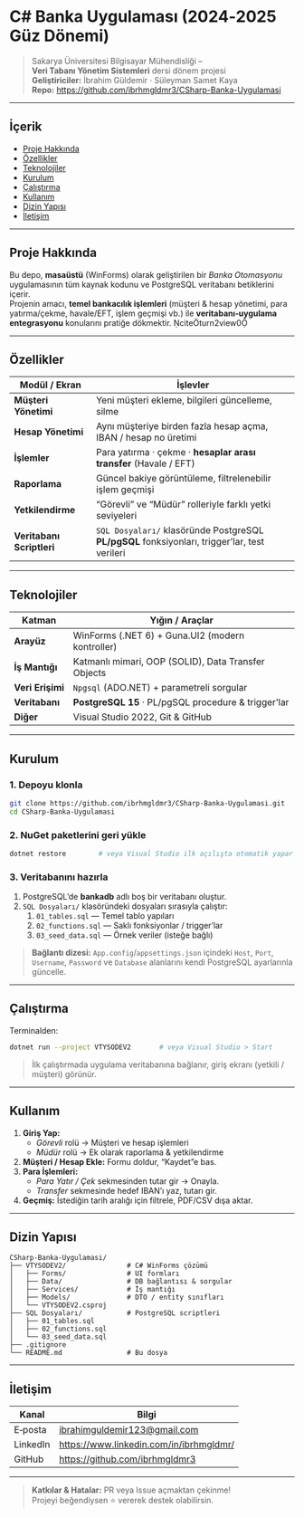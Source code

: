 # C# Banka Uygulaması (2024‑2025 Güz Dönemi)

> Sakarya Üniversitesi Bilgisayar Mühendisliği – **Veri Tabanı Yönetim Sistemleri** dersi dönem projesi  
> **Geliştiriciler:** İbrahim Güldemir · Süleyman Samet Kaya  
> **Repo:** <https://github.com/ibrhmgldmr3/CSharp-Banka-Uygulamasi>

---

## İçerik

- [Proje Hakkında](#proje-hakkında)
- [Özellikler](#özellikler)
- [Teknolojiler](#teknolojiler)
- [Kurulum](#kurulum)
- [Çalıştırma](#çalıştırma)
- [Kullanım](#kullanım)
- [Dizin Yapısı](#dizin-yapısı)
- [İletişim](#iletişim)

---

## Proje Hakkında

Bu depo, **masaüstü** (WinForms) olarak geliştirilen bir *Banka Otomasyonu* uygulamasının tüm kaynak kodunu ve PostgreSQL veritabanı betiklerini içerir.  
Projenin amacı, **temel bankacılık işlemleri** (müşteri & hesap yönetimi, para yatırma/çekme, havale/EFT, işlem geçmişi vb.) ile **veritabanı‐uygulama entegrasyonu** konularını pratiğe dökmektir. citeturn2view0

---

## Özellikler

|  Modül / Ekran  | İşlevler |
| --------------- | -------- |
| **Müşteri Yönetimi** | Yeni müşteri ekleme, bilgileri güncelleme, silme |
| **Hesap Yönetimi**   | Aynı müşteriye birden fazla hesap açma, IBAN / hesap no üretimi |
| **İşlemler**         | Para yatırma · çekme · **hesaplar arası transfer** (Havale / EFT) |
| **Raporlama**        | Güncel bakiye görüntüleme, filtrelenebilir işlem geçmişi |
| **Yetkilendirme**    | “Görevli” ve “Müdür” rolleriyle farklı yetki seviyeleri |
| **Veritabanı Scriptleri** | `SQL Dosyaları/` klasöründe PostgreSQL **PL/pgSQL** fonksiyonları, trigger’lar, test verileri |

---

## Teknolojiler

| Katman | Yığın / Araçlar |
| ------ | --------------- |
| **Arayüz** | WinForms (.NET 6) + Guna.UI2 (modern kontroller) |
| **İş Mantığı** | Katmanlı mimari, OOP (SOLID), Data Transfer Objects |
| **Veri Erişimi** | `Npgsql` (ADO.NET) + parametreli sorgular |
| **Veritabanı** | **PostgreSQL 15** · PL/pgSQL procedure & trigger’lar |
| **Diğer** | Visual Studio 2022, Git & GitHub |

---

## Kurulum

### 1. Depoyu klonla

```bash
git clone https://github.com/ibrhmgldmr3/CSharp-Banka-Uygulamasi.git
cd CSharp-Banka-Uygulamasi
```

### 2. NuGet paketlerini geri yükle

```bash
dotnet restore        # veya Visual Studio ilk açılışta otomatik yapar
```

### 3. Veritabanını hazırla

1. PostgreSQL’de **bankadb** adlı boş bir veritabanı oluştur.  
2. `SQL Dosyaları/` klasöründeki dosyaları sırasıyla çalıştır:  
   1. `01_tables.sql` — Temel tablo yapıları  
   2. `02_functions.sql` — Saklı fonksiyonlar / trigger’lar  
   3. `03_seed_data.sql` — Örnek veriler (isteğe bağlı)

> **Bağlantı dizesi:** `App.config`/`appsettings.json` içindeki `Host`, `Port`, `Username`, `Password` ve `Database` alanlarını kendi PostgreSQL ayarlarınla güncelle.

---

## Çalıştırma

Terminalden:

```bash
dotnet run --project VTYSODEV2       # veya Visual Studio > Start
```

> İlk çalıştırmada uygulama veritabanına bağlanır, giriş ekranı (yetkili / müşteri) görünür.

---

## Kullanım

1. **Giriş Yap:**  
   - *Görevli* rolü → Müşteri ve hesap işlemleri  
   - *Müdür* rolü → Ek olarak raporlama & yetkilendirme  
2. **Müşteri / Hesap Ekle:** Formu doldur, “Kaydet”e bas.  
3. **Para İşlemleri:**  
   - *Para Yatır / Çek* sekmesinden tutar gir → Onayla.  
   - *Transfer* sekmesinde hedef IBAN’ı yaz, tutarı gir.  
4. **Geçmiş:** İstediğin tarih aralığı için filtrele, PDF/CSV dışa aktar.

---

## Dizin Yapısı

```text
CSharp-Banka-Uygulamasi/
├── VTYSODEV2/               # C# WinForms çözümü
│   ├── Forms/               # UI formları
│   ├── Data/                # DB bağlantısı & sorgular
│   ├── Services/            # İş mantığı
│   ├── Models/              # DTO / entity sınıfları
│   └── VTYSODEV2.csproj
├── SQL Dosyaları/           # PostgreSQL scriptleri
│   ├── 01_tables.sql
│   ├── 02_functions.sql
│   └── 03_seed_data.sql
├── .gitignore
└── README.md                # Bu dosya
```

---

## İletişim

| Kanal   | Bilgi |
| ------- | ----- |
| E‑posta | ibrahimguldemir123@gmail.com |
| LinkedIn| <https://www.linkedin.com/in/ibrhmgldmr/> |
| GitHub  | <https://github.com/ibrhmgldmr3> |

---

> **Katkılar & Hatalar:** PR veya Issue açmaktan çekinme!  
> Projeyi beğendiysen ⭐ vererek destek olabilirsin.
